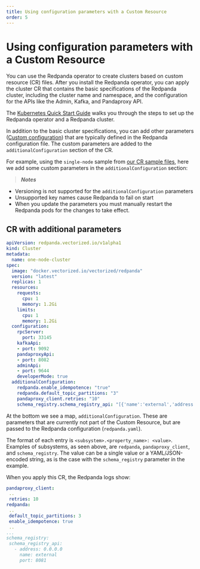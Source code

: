 ```yaml
---
title: Using configuration parameters with a Custom Resource
order: 5
---
```

# Using configuration parameters with a Custom Resource

You can use the Redpanda operator to create clusters based on custom resource (CR) files.
After you install the Redpanda operator, you can apply the cluster CR that contains the basic specifications of the Redpanda cluster,
including the cluster name and namespace, and the configuration for the APIs like the Admin, Kafka, and Pandaproxy API.

The [Kubernetes Quick Start Guide](/docs/kubernetes-deployment) walks you through the steps to set up the Redpanda operator and a Redpanda cluster.

In addition to the basic cluster specifications, you can add other parameters ([Custom configuration](/docs/custom-configuration)) that are typically defined in the Redpanda configuration file.
The custom parameters are added to the `additionalConfiguration` section of the CR.

For example, using the `single-node` sample from [our CR sample files](https://github.com/vectorizedio/redpanda/tree/dev/src/go/k8s/config/samples), here we add some custom parameters in the `additionalConfiguration` section:

> **_Notes_**
  - Versioning is not supported for the `additionalConfiguration` parameters
  - Unsupported key names cause Redpanda to fail on start
  - When you update the parameters you must manually restart the Redpanda pods for the changes to take effect.

## CR with additional parameters

```yaml
apiVersion: redpanda.vectorized.io/v1alpha1
kind: Cluster
metadata:
  name: one-node-cluster
spec:
  image: "docker.vectorized.io/vectorized/redpanda"
  version: "latest"
  replicas: 1
  resources:
    requests:
      cpu: 1
      memory: 1.2Gi
    limits:
      cpu: 1
      memory: 1.2Gi
  configuration:
    rpcServer:
      port: 33145
    kafkaApi:
    - port: 9092
    pandaproxyApi:
    - port: 8082
    adminApi:
    - port: 9644
    developerMode: true
  additionalConfiguration:
    redpanda.enable_idempotence: "true"
    redpanda.default_topic_partitions: "3"
    pandaproxy_client.retries: "10"
    schema_registry.schema_registry_api: "[{'name':'external','address':'0.0.0.0','port':8081}]"
```

 At the bottom we see a map, `additionalConfiguration`. These are parameters that are currently not part of the Custom Resource, but are passed to the Redpanda configuration (`redpanda.yaml`).

 The format of each entry is `<subsystem>.<property_name>: <value>`. Examples of subsystems, as seen above, are `redpanda`, `pandaproxy_client`, and `schema_registry`. The value can be a single value or a YAML/JSON-encoded string, as is the case with the `schema_registry` parameter in the example.

 When you apply this CR, the Redpanda logs show:

 ```yaml
 pandaproxy_client:
  ..
  retries: 10
redpanda:
  ..
  default_topic_partitions: 3
  enable_idempotence: true
  ..
...
schema_registry:
  schema_registry_api:
    - address: 0.0.0.0
      name: external
      port: 8081
```
